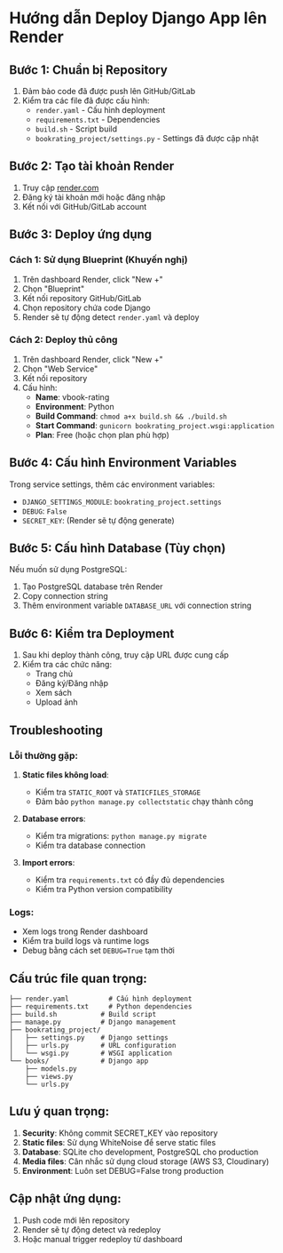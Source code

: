 # Hướng dẫn Deploy Django App lên Render

## Bước 1: Chuẩn bị Repository

1. Đảm bảo code đã được push lên GitHub/GitLab
2. Kiểm tra các file đã được cấu hình:
   - `render.yaml` - Cấu hình deployment
   - `requirements.txt` - Dependencies
   - `build.sh` - Script build
   - `bookrating_project/settings.py` - Settings đã được cập nhật

## Bước 2: Tạo tài khoản Render

1. Truy cập [render.com](https://render.com)
2. Đăng ký tài khoản mới hoặc đăng nhập
3. Kết nối với GitHub/GitLab account

## Bước 3: Deploy ứng dụng

### Cách 1: Sử dụng Blueprint (Khuyến nghị)

1. Trên dashboard Render, click "New +"
2. Chọn "Blueprint"
3. Kết nối repository GitHub/GitLab
4. Chọn repository chứa code Django
5. Render sẽ tự động detect `render.yaml` và deploy

### Cách 2: Deploy thủ công

1. Trên dashboard Render, click "New +"
2. Chọn "Web Service"
3. Kết nối repository
4. Cấu hình:
   - **Name**: vbook-rating
   - **Environment**: Python
   - **Build Command**: `chmod a+x build.sh && ./build.sh`
   - **Start Command**: `gunicorn bookrating_project.wsgi:application`
   - **Plan**: Free (hoặc chọn plan phù hợp)

## Bước 4: Cấu hình Environment Variables

Trong service settings, thêm các environment variables:

- `DJANGO_SETTINGS_MODULE`: `bookrating_project.settings`
- `DEBUG`: `False`
- `SECRET_KEY`: (Render sẽ tự động generate)

## Bước 5: Cấu hình Database (Tùy chọn)

Nếu muốn sử dụng PostgreSQL:

1. Tạo PostgreSQL database trên Render
2. Copy connection string
3. Thêm environment variable `DATABASE_URL` với connection string

## Bước 6: Kiểm tra Deployment

1. Sau khi deploy thành công, truy cập URL được cung cấp
2. Kiểm tra các chức năng:
   - Trang chủ
   - Đăng ký/Đăng nhập
   - Xem sách
   - Upload ảnh

## Troubleshooting

### Lỗi thường gặp:

1. **Static files không load**:
   - Kiểm tra `STATIC_ROOT` và `STATICFILES_STORAGE`
   - Đảm bảo `python manage.py collectstatic` chạy thành công

2. **Database errors**:
   - Kiểm tra migrations: `python manage.py migrate`
   - Kiểm tra database connection

3. **Import errors**:
   - Kiểm tra `requirements.txt` có đầy đủ dependencies
   - Kiểm tra Python version compatibility

### Logs:

- Xem logs trong Render dashboard
- Kiểm tra build logs và runtime logs
- Debug bằng cách set `DEBUG=True` tạm thời

## Cấu trúc file quan trọng:

```
├── render.yaml          # Cấu hình deployment
├── requirements.txt     # Python dependencies
├── build.sh           # Build script
├── manage.py          # Django management
├── bookrating_project/
│   ├── settings.py    # Django settings
│   ├── urls.py        # URL configuration
│   └── wsgi.py        # WSGI application
└── books/             # Django app
    ├── models.py
    ├── views.py
    └── urls.py
```

## Lưu ý quan trọng:

1. **Security**: Không commit SECRET_KEY vào repository
2. **Static files**: Sử dụng WhiteNoise để serve static files
3. **Database**: SQLite cho development, PostgreSQL cho production
4. **Media files**: Cân nhắc sử dụng cloud storage (AWS S3, Cloudinary)
5. **Environment**: Luôn set DEBUG=False trong production

## Cập nhật ứng dụng:

1. Push code mới lên repository
2. Render sẽ tự động detect và redeploy
3. Hoặc manual trigger redeploy từ dashboard 